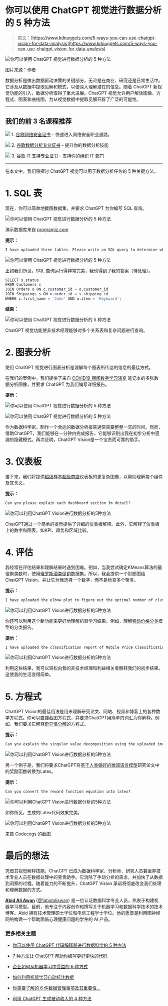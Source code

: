 # 你可以使用 ChatGPT 视觉进行数据分析的 5 种方法

> 原文：[https://www.kdnuggets.com/5-ways-you-can-use-chatgpt-vision-for-data-analysis](https://www.kdnuggets.com/5-ways-you-can-use-chatgpt-vision-for-data-analysis)

![你可以使用 ChatGPT 视觉进行数据分析的 5 种方法](../Images/1005a3fa050ef56fd90c8581e3bb4aa0.png)

图片来源：作者

数据分析是做出数据驱动决策的关键部分，无论是在商业、研究还是日常生活中。它涉及从数据中提取见解和模式，以便深入理解潜在的信息。随着 ChatGPT 新视觉功能的引入，数据分析取得了重大进展。ChatGPT 视觉允许用户解读图像、方程式、图表和曲线图，为从视觉数据中提取见解开辟了广泛的可能性。

* * *

## 我们的前 3 名课程推荐

![](../Images/0244c01ba9267c002ef39d4907e0b8fb.png) 1\. [谷歌网络安全证书](https://www.kdnuggets.com/google-cybersecurity) - 快速进入网络安全职业道路。

![](../Images/e225c49c3c91745821c8c0368bf04711.png) 2\. [谷歌数据分析专业证书](https://www.kdnuggets.com/google-data-analytics) - 提升你的数据分析技能

![](../Images/0244c01ba9267c002ef39d4907e0b8fb.png) 3\. [谷歌 IT 支持专业证书](https://www.kdnuggets.com/google-itsupport) - 支持你的组织 IT 部门

* * *

在本文中，我们将探讨 ChatGPT 视觉可以用于数据分析任务的 5 种关键方法。

# 1\. SQL 表

现在，你可以简单地截图数据集，并要求 ChatGPT 为你编写 SQL 查询。

![你可以使用 ChatGPT 视觉进行数据分析的 5 种方法](../Images/b34d1308122a24f19f0ce5a0d1deaec0.png)

演示数据库来自 [programiz.com](https://www.programiz.com/sql/online-compiler/)

**提示：**

```py
I have uploaded three tables. Please write an SQL query to determine whether John has received his keyboard.
```

![你可以使用 ChatGPT 视觉进行数据分析的 5 种方法](../Images/7335f4716255b61ee1aadd157c8218a8.png)

正如我们所见，SQL 查询运行得非常完美，我也得到了我的答案（待处理）。

```py
SELECT s.status
FROM Customers c
JOIN Orders o ON c.customer_id = o.customer_id
JOIN Shippings s ON o.order_id = s.shipping_id
WHERE c.first_name = 'John' AND o.item = 'Keyboard';
```

**结果：**

![你可以使用 ChatGPT 视觉进行数据分析的 5 种方法](../Images/d6415a0ea6822b073f28ae644cf09866.png)

ChatGPT 视觉功能使非技术经理能够对多个关系表和复杂问题进行查询。

# 2\. 图表分析

使用 ChatGPT 视觉进行图表分析是理解每个图表所传达的信息的最佳方式。

在我们的案例中，我们提供了来自 [COVID19 期间数字学习演变](https://www.kaggle.com/code/kingabzpro/evolution-of-digital-learning-during-covid19) 笔记本的多张数据分析图像，并要求 ChatGPT 为我们编写详细报告。

**提示：**

![你可以使用 ChatGPT 视觉进行数据分析的 5 种方法](../Images/941ab0ae11cd222482370a9b1bc0b010.png)

![你可以使用 ChatGPT 视觉进行数据分析的 5 种方法](../Images/9bb591d39c483b99c19bb80fedaf2177.png)

作为数据科学家，制作一个合适的数据分析报告通常需要整整一天的时间。然而，借助ChatGPT，我们能够在一分钟内完成报告。它能够识别出我在初步分析中遗漏的隐藏模式。再次证明，ChatGPT Vision是一个宝贵而可靠的助手。

# 3\. 仪表板

接下来，我们将提供[超级样本超级商店](https://www.tableau.com/data-insights/dashboard-showcase/superstore)仪表板的更复杂图像，以帮助理解每个组件及其含义。

**提示：**

```py
Can you please explain each dashboard section in detail? 
```

![你可以利用ChatGPT Vision进行数据分析的5种方法](../Images/30f873436dd30587a3eef8e3f08b9fc3.png)

ChatGPT通过一个简单的提示提供了详细的仪表板解释。此外，它解释了仪表板上的数字和图表，如KPI、趋势和区域比较。

# 4\. 评估

我经常在评估结果和理解结果时遇到困难。例如，当我尝试确定KMeans算法的最佳聚类数时，使用[俄罗斯酒类促销](https://deepnote.com/@abid/Alcoholic-Drinks-Promotion-in-Russia-4ecfda78-7305-42b1-921a-f6c710801051)数据集。所以，我会提供一个肘部图给ChatGPT Vision，并让它为我选择一个数字，而不是检查多个聚类。

**提示：**

```py
I have uploaded the elbow plot to figure out the optimal number of clusters for the KMeans algorithm. Please pick the number for me. 
```

![你可以利用ChatGPT Vision进行数据分析的5种方法](../Images/8928e90077494bb4d637423f3b5b8385.png)

你还可以利用这个新功能来更好地理解机器学习结果。例如，理解[移动价格分类](https://deepnote.com/@abid/Getting-Started-with-SHAP-Values-3e9de750-8212-4ff3-979c-e14a916ac919)模型的分类报告。

**提示：**

```py
I have uploaded the classification report of Mobile Price Classification. Can you please explain the result? 
```

![你可以利用ChatGPT Vision进行数据分析的5种方法](../Images/8e02bfcb22a9ce9bdc5078bb32e2716c.png)

利用这些结果，我可以轻松向我的非技术经理和利益相关者解释我们的初步结果。这使我的生活变得简单。

# 5\. 方程式

ChatGPT Vision的最佳用法是用来理解研究论文、网站、视频和博客上的各种数学方程式。你可以直接截图方程式，并要求ChatGPT用简单的词汇为你解释。例如，我们要求它解释[奇异值分解](/2023/05/principal-component-analysis-pca-scikitlearn.html)的方程式。

**提示：**

```py
Can you explain the singular value decomposition using the uploaded image of equations
```

![你可以利用ChatGPT Vision进行数据分析的5种方法](../Images/cc4a463c548f493caf7fcac83c56e539.png)

另一个例子是，我们将要求ChatGPT将[基于人类偏好的微调语言模型](https://arxiv.org/pdf/1909.08593.pdf)研究论文中的奖励函数转换为Latex。

**提示：**

```py
Can you convert the reward function equation into latex?
```

![你可以利用ChatGPT Vision进行数据分析的5种方法](../Images/a747e505ab50da3daea17b1f54a1d767.png)

如你所见，生成的Latex代码效果完美。

![你可以利用ChatGPT Vision进行数据分析的5种方法](../Images/463795cea13b127d0037bcae70cb060b.png)

来自 [Codecogs](https://editor.codecogs.com/) 的截图

# 最后的想法

凭借其视觉解释技能，ChatGPT 已成为数据科学家、分析师、研究人员甚至非技术专业人员在数据处理中的宝贵助手。它消除了手动分析的需求，并加快了从数据到洞察的过程。随着能力的不断提升，ChatGPT Vision 承诺将彻底改变我们处理和理解数据的方式。

[](https://www.polywork.com/kingabzpro)****[Abid Ali Awan](https://www.polywork.com/kingabzpro)**** ([@1abidaliawan](https://www.linkedin.com/in/1abidaliawan)) 是一位认证数据科学专业人员，热衷于构建机器学习模型。目前，他专注于内容创作和撰写关于机器学习和数据科学技术的技术博客。Abid 拥有技术管理硕士学位和电信工程学士学位。他的愿景是利用图神经网络构建一个帮助面临心理健康问题的学生的 AI 产品。

### 更多相关主题

+   [你可以使用 ChatGPT 代码解释器进行数据科学的 5 种方法](https://www.kdnuggets.com/2023/08/5-ways-chatgpt-code-interpreter-data-science.html)

+   [7 种方法让 ChatGPT 帮助你编写更好更快的代码](https://www.kdnuggets.com/2023/06/7-ways-chatgpt-makes-code-better-faster.html)

+   [企业如何从机器学习中受益的 6 种方式](https://www.kdnuggets.com/2022/08/6-ways-businesses-benefit-machine-learning.html)

+   [如何利用机器学习自动标注数据](https://www.kdnuggets.com/2022/02/machine-learning-automatically-label-data.html)

+   [你需要了解的 6 件数据管理事项及其重要性…](https://www.kdnuggets.com/2022/05/6-things-need-know-data-management-matters-computer-vision.html)

+   [利用 ChatGPT 生成被动收入的 4 种方法](https://www.kdnuggets.com/2023/03/4-ways-generate-passive-income-chatgpt.html)
